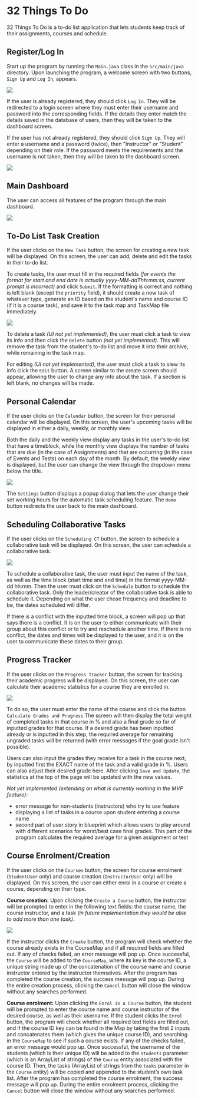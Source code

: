 # 32 Things To Do

32 Things To Do is a to-do list application that lets students keep track of their assignments, courses and schedule.

## Register/Log In

Start up the program by running the `Main.java` class in the `src/main/java` directory.
Upon launching the program, a welcome screen with two buttons, `Sign Up` and `Log In`, appears.

![](images/welcome_screen.png)

If the user is already registered, they should click `Log In`.
They will be redirected to a login screen where they must enter their username and password into the corresponding fields.
If the details they enter match the details saved in the database of users, then they will be taken to the dashboard screen.

If the user has not already registered, they should click `Sign Up`.
They will enter a username and a password (twice), then "Instructor" or "Student" depending on their role.
If the password meets the requirements and the username is not taken, then they will be taken to the dashboard screen.

![](images/register_screen.png)

## Main Dashboard

The user can access all features of the program through the main dashboard.

![](images/dashboard_screen.png)

## To-Do List Task Creation

If the user clicks on the `New Task` button, the screen for creating a new task will be displayed.
On this screen, the user can add, delete and edit the tasks in their to-do list.

To create tasks, the user must fill in the required fields _(for events the format for start and end date is actually yyyy-MM-ddThh:mm:ss, current prompt is incorrect)_ and click `Submit`. 
If the formatting is correct and nothing is left blank (except the `priority` field), it should create a new task of whatever type, generate an ID based on the student's name and course ID (if it is a course task), and save it to the task map and TaskMap file immediately.

![](images/event_creation_screen.png)

To delete a task _(UI not yet implemented)_, the user must click a task to view its info and then click the `Delete` button _(not yet implemented)_. 
This will remove the task from the student's to-do list and move it into their archive, while remaining in the task map.

For editing _(UI not yet implemented)_, the user must click a task to view its info click the `Edit` button.
A screen similar to the create screen should appear, allowing the user to change any info about the task. 
If a section is left blank, no changes will be made.

## Personal Calendar

If the user clicks on the `Calendar` button, the screen for their personal calendar will be displayed.
On this screen, the user's upcoming tasks will be displayed in either a daily, weekly, or monthly view.

Both the daily and the weekly view display any tasks in the user's to-do list that have a timeblock, while the monthly view displays the number of tasks that are due (in the case of Assignments) and that are occurring (in the case of Events and Tests) on each day of the month.
By default, the weekly view is displayed, but the user can change the view through the dropdown menu below the title.

![](images/calendar_screen.png)

The `Settings` button displays a popup dialog that lets the user change their set working hours for the automatic task scheduling feature.
The `Home` button redirects the user back to the main dashboard.

## Scheduling Collaborative Tasks

If the user clicks on the `Scheduling CT` button, the screen to schedule a collaborative task will be displayed.
On this screen, the user can schedule a collaborative task.

![](images/scheduling_ct.png)

To schedule a collaborative task, the user must input the name of the task, as well as the time block 
(start time and end time) in the format yyyy-MM-dd hh:mm.
Then the user must click on the `Schedule` button to schedule the collaborative task.
Only the leader/creator of the collaborative task is able to schedule it.
Depending on what the user chose frequency and deadline to be, the dates scheduled will differ.

If there is a conflict with the inputted time block, a screen will pop up that says there is a conflict. 
It is on the user to either communicate with their group about this conflict or to try and reschedule another time. 
If there is no conflict, the dates and times will be displayed to the user, and it is on the user to communicate these 
dates to their group.

## Progress Tracker

If the user clicks on the `Progress Tracker` button, the screen for tracking their academic progress will be displayed.
On this screen, the user can calculate their academic statistics for a course they are enrolled in.

![](images/progress_tracker_screen.png)

To do so, the user must enter the name of the course and click the button `Calculate Grades and Progress` 
The screen will then display the total weight of completed tasks in that course in % and also a final grade so far of inputted grades for that course. 
If a desired grade has been inputted already or is inputted in this step, the required average for remaining ungraded tasks will be returned (with error messages if the goal grade isn't possible).

Users can also input the grades they receive for a task in the course next, by inputted first the EXACT name of the task and a valid grade in %. 
Users can also adjust their desired grade here. 
After clicking `Save and Update`, the statistics at the top of the page will be updated with the new values.

_Not yet implemented (extending on what is currently working in the MVP feature):_
- error message for non-students (instructors) who try to use feature
- displaying a list of tasks in a course upon student entering a course name
- second part of user story in blueprint which allows users to play around with different scenarios for worst/best case final grades. This part of the program calculates the required average for a given assignment or test

## Course Enrolment/Creation

If the user clicks on the `Courses` button, the screen for course enrolment (`StudentUser` only) and course creation (`InstructorUser` only) will be displayed.
On this screen, the user can either enrol in a course or create a course, depending on their type.

**Course creation:**
Upon clicking the `Create a Course` button, the instructor will be prompted to enter in the following text fields: the course name, the course instructor, and a task _(in future implementation they would be able to add more than one task)_.

![](images/course_creation_screen.png)

If the instructor clicks the `Create` button, the program will check whether the course already exists in the CourseMap and if all required fields are filled out.
If any of checks failed, an error message will pop up.
Once successful, the `Course` will be added to the `CourseMap`, where its key is the course ID, a unique string made up of the concatenation of the course name and course instructor entered by the instructor themselves.
After the program has completed the course creation, the success message will pop up.
During the entire creation process, clicking the `Cancel` button will close the window without any searches performed.

**Course enrolment:**
Upon clicking the `Enrol in a Course` button, the student will be prompted to enter the course name and course instructor of the desired course, as well as their username.
If the student clicks the `Enrol` button, the program will check whether all required text fields are filled out, and if the course ID key can be found in the Map by taking the first 2 inputs and concatenates them (which gives the unique course ID), and searching in the `CourseMap` to see if such a course exists.
If any of the checks failed, an error message would pop up.
Once successful, the username of the students (which is their unique ID) will be added to the `students` parameter (which is an ArrayList of strings) of the `Course` entity associated with the course ID.
Then, the tasks (ArrayList of strings from the `tasks` parameter in the `Course` entity) will be copied and appended to the student’s own task list.
After the program has completed the course enrolment, the success message will pop up.
During the entire enrolment process, clicking the `Cancel` button will close the window without any searches performed.